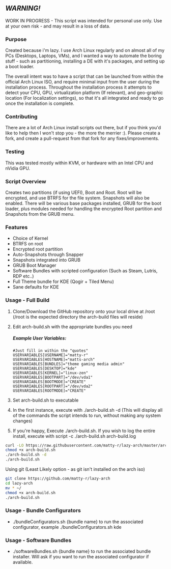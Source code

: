 ## *WARNING!*
WORK IN PROGRESS - This script was intended for personal use only. Use at your own risk - and may result in a loss of data. 

### Purpose

Created because i'm lazy. I use Arch Linux regularly and on almost all of my PCs (Desktops, Laptops, VMs), and I wanted a way to automate the boring stuff - such as partitioning, installing a DE with it's packages, and setting up a boot loader. 

The overall intent was to have a script that can be launched from within the official Arch Linux ISO, and require minimal input from the user during the installation process. Throughout the installation process it attempts to detect your CPU, GPU, virtualization platform (If relevant), and geo-graphic location (For localization settings), so that it's all integrated and ready to go once the installation is complete.

### Contributing

There are a lot of Arch Linux install scripts out there, but if you think you'd like to help then I won't stop you - the more the merrier :). Please create a fork, and create a pull-request from that fork for any fixes/improvements.

### Testing

This was tested mostly within KVM, or hardware with an Intel CPU and nVidia GPU.

### Script Overview

Creates two partitions (if using UEFI), Boot and Root. Root will be encrypted, and use BTRFS for the file system. Snapshots will also be enabled. There will be various base packages installed, GRUB for the boot loader, plus modules needed for handling the encrypted Root partition and Snapshots from the GRUB menu.

### Features
* Choice of Kernel
* BTRFS on root
* Encrypted root partition
* Auto-Snapshots through Snapper
* Snapshots integrated into GRUB
* GRUB Boot Manager
* Software Bundles with scripted configuration (Such as Steam, Lutris, RDP etc..)
* Full Theme bundle for KDE (Qogir + Tiled Menu)
* Sane defaults for KDE

### Usage - Full Build

1. Clone/Download the GitHub repository onto your local drive at /root (/root is the expected directory the arch-build files will reside)
2. Edit arch-build.sh with the appropriate bundles you need

    ##### *Example User Variables:*
    ```
    #Just fill in within the "quotes"
    USERVARIABLES[USERNAME]="matty-r"
    USERVARIABLES[HOSTNAME]="matts-arch"
    USERVARIABLES[BUNDLES]="theme gaming media admin"
    USERVARIABLES[DESKTOP]="kde"
    USERVARIABLES[KERNEL]="linux-zen"
    USERVARIABLES[BOOTPART]="/dev/vda1"
    USERVARIABLES[BOOTMODE]="CREATE"
    USERVARIABLES[ROOTPART]="/dev/vda2"
    USERVARIABLES[ROOTMODE]="CREATE"
    ```
    
3. Set arch-build.sh to executable
4. In the first instance, execute with ./arch-build.sh -d (This will display all of the commands the script intends to run, without making any system changes)
5. If you're happy, Execute ./arch-build.sh. If you wish to log the entire install, execute with script -c ./arch-build.sh arch-build.log 

```sh
curl -LO https://raw.githubusercontent.com/matty-r/lazy-arch/master/arch-build.sh
chmod +x arch-build.sh
./arch-build.sh -d
./arch-build.sh
```

Using git (Least Likely option - as git isn't installed on the arch iso)
```sh
git clone https://github.com/matty-r/lazy-arch
cd lazy-arch
mv * ~/
chmod +x arch-build.sh
./arch-build.sh
```

### Usage - Bundle Configurators

* ./bundleConfigurators.sh {bundle name} to run the associated configurator, example ./bundleConfigurators.sh kde

### Usage - Software Bundles

* ./softwareBundles.sh {bundle name} to run the associated bundle installer. Will ask if you want to run the associated configurator if available.

